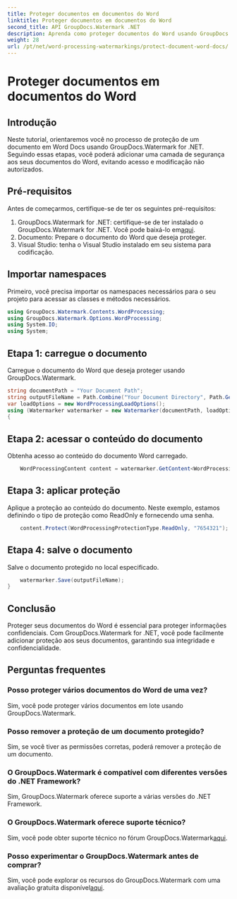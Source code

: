 ```yaml
---
title: Proteger documentos em documentos do Word
linktitle: Proteger documentos em documentos do Word
second_title: API GroupDocs.Watermark .NET
description: Aprenda como proteger documentos do Word usando GroupDocs.Watermark for .NET. Siga nosso tutorial passo a passo para adicionar segurança aos seus documentos sem esforço.
weight: 28
url: /pt/net/word-processing-watermarkings/protect-document-word-docs/
---
```


# Proteger documentos em documentos do Word

## Introdução
Neste tutorial, orientaremos você no processo de proteção de um documento em Word Docs usando GroupDocs.Watermark for .NET. Seguindo essas etapas, você poderá adicionar uma camada de segurança aos seus documentos do Word, evitando acesso e modificação não autorizados.
## Pré-requisitos
Antes de começarmos, certifique-se de ter os seguintes pré-requisitos:
1.  GroupDocs.Watermark for .NET: certifique-se de ter instalado o GroupDocs.Watermark for .NET. Você pode baixá-lo em[aqui](https://releases.groupdocs.com/Watermark/net/).
2. Documento: Prepare o documento do Word que deseja proteger.
3. Visual Studio: tenha o Visual Studio instalado em seu sistema para codificação.

## Importar namespaces
Primeiro, você precisa importar os namespaces necessários para o seu projeto para acessar as classes e métodos necessários.
```csharp
using GroupDocs.Watermark.Contents.WordProcessing;
using GroupDocs.Watermark.Options.WordProcessing;
using System.IO;
using System;
```
## Etapa 1: carregue o documento
Carregue o documento do Word que deseja proteger usando GroupDocs.Watermark.
```csharp
string documentPath = "Your Document Path";
string outputFileName = Path.Combine("Your Document Directory", Path.GetFileName(documentPath));
var loadOptions = new WordProcessingLoadOptions();
using (Watermarker watermarker = new Watermarker(documentPath, loadOptions))
{
```
## Etapa 2: acessar o conteúdo do documento
Obtenha acesso ao conteúdo do documento Word carregado.
```csharp
    WordProcessingContent content = watermarker.GetContent<WordProcessingContent>();
```
## Etapa 3: aplicar proteção
Aplique a proteção ao conteúdo do documento. Neste exemplo, estamos definindo o tipo de proteção como ReadOnly e fornecendo uma senha.
```csharp
    content.Protect(WordProcessingProtectionType.ReadOnly, "7654321");
```
## Etapa 4: salve o documento
Salve o documento protegido no local especificado.
```csharp
    watermarker.Save(outputFileName);
}
```

## Conclusão
Proteger seus documentos do Word é essencial para proteger informações confidenciais. Com GroupDocs.Watermark for .NET, você pode facilmente adicionar proteção aos seus documentos, garantindo sua integridade e confidencialidade.
## Perguntas frequentes
### Posso proteger vários documentos do Word de uma vez?
Sim, você pode proteger vários documentos em lote usando GroupDocs.Watermark.
### Posso remover a proteção de um documento protegido?
Sim, se você tiver as permissões corretas, poderá remover a proteção de um documento.
### O GroupDocs.Watermark é compatível com diferentes versões do .NET Framework?
Sim, GroupDocs.Watermark oferece suporte a várias versões do .NET Framework.
### O GroupDocs.Watermark oferece suporte técnico?
 Sim, você pode obter suporte técnico no fórum GroupDocs.Watermark[aqui](https://forum.groupdocs.com/c/watermark/19).
### Posso experimentar o GroupDocs.Watermark antes de comprar?
 Sim, você pode explorar os recursos do GroupDocs.Watermark com uma avaliação gratuita disponível[aqui](https://releases.groupdocs.com/).